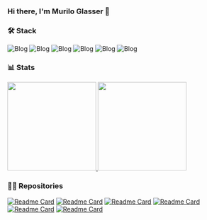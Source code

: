 ### Hi there, I'm Murilo Glasser 👋

### 🛠 Stack 
![Blog](https://img.shields.io/badge/Unity-323330?style=for-the-badge&logo=unity&logoColor=white)
![Blog](https://img.shields.io/badge/C%23-323330?style=for-the-badge&logo=c-sharp&logoColor=white)
![Blog](https://img.shields.io/badge/C-323330?style=for-the-badge&logo=c&logoColor=white)
![Blog](https://img.shields.io/badge/JavaScript-323330?style=for-the-badge&logo=javascript&logoColor=white)
![Blog](https://img.shields.io/badge/HTML-323330?style=for-the-badge&logo=html5&logoColor=white)
![Blog](https://img.shields.io/badge/CSS-323330?&style=for-the-badge&logo=css3&logoColor=white)

### 📊 Stats 
<a href="https://github.com/muriloglasser/github-readme-stats">
  <img height="200" src="https://github-readme-stats.vercel.app/api?username=muriloglasser&show_icons=true&theme=aura&text_color=ffffff&rank_icon=github"/>
</a>
<a href="https://github.com/anuraghazra/github-readme-stats">
  <img height="200" src="https://github-readme-stats.vercel.app/api/top-langs/?username=anuraghazra&layout=donut&theme=aura&text_color=ffffff" />
</a>

### 👨‍💻 Repositories 
[![Readme Card](https://github-readme-stats.vercel.app/api/pin/?username=muriloglasser&repo=3D-ragdoll-implementation&theme=aura&text_color=ffffff)](https://github.com/muriloglasser/3D-ragdoll-implementation)
[![Readme Card](https://github-readme-stats.vercel.app/api/pin/?username=muriloglasser&repo=2D-plataform-runner-template&theme=aura&text_color=ffffff)](https://github.com/muriloglasser/2D-plataform-runner-template)
[![Readme Card](https://github-readme-stats.vercel.app/api/pin/?username=muriloglasser&repo=data-manager&theme=aura&text_color=ffffff)](https://github.com/muriloglasser/data-manager)
[![Readme Card](https://github-readme-stats.vercel.app/api/pin/?username=muriloglasser&repo=event-dispatcher&theme=aura&text_color=ffffff)](https://github.com/muriloglasser/event-dispatcher)
[![Readme Card](https://github-readme-stats.vercel.app/api/pin/?username=muriloglasser&repo=portfolio-template&theme=aura&text_color=ffffff)](https://github.com/muriloglasser/portfolio-template)
[![Readme Card](https://github-readme-stats.vercel.app/api/pin/?username=muriloglasser&repo=jam-starter-kit&theme=aura&text_color=ffffff)](https://github.com/muriloglasser/jam-starter-kit)
